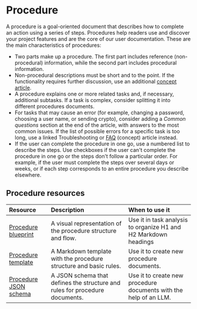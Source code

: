 # Procedure

A procedure is a goal-oriented document that describes how to complete an action using a series of steps. Procedures help readers use and discover your project features and are the core of our user documentation. These are the main characteristics of procedures:

- Two parts make up a procedure. The first part includes reference (non-procedural) information, while the second part includes procedural information.
- Non-procedural descriptions must be short and to the point. If the functionality requires further discussion, use an additional [concept article](#concept-help-me-to-understand).
- A procedure explains one or more related tasks and, if necessary, additional subtasks. If a task is complex, consider splitting it into different procedures documents.
- For tasks that may cause an error (for example, changing a password, choosing a user name, or sending crypto), consider adding a *Common questions* section at the end of the article, with answers to the most common issues. If the list of possible errors for a specific task is too long, use a linked Troubleshooting or [FAQ](#concept-help-me-to-understand) (concept) article instead.
- If the user can complete the procedure in one go, use a numbered list to describe the steps. Use checkboxes if the user can't complete the procedure in one go or the steps don't follow a particular order. For example, if the user must complete the steps over several days or weeks, or if each step corresponds to an entire procedure you describe elsewhere.

## Procedure resources

| Resource | Description | When to use it |
| :------- | :---------- | :------------- |
| [Procedure blueprint]() | A visual representation of the procedure structure and flow. | Use it in task analysis to organize H1 and H2 Markdown headings |
| [Procedure template]() | A Markdown template with the procedure structure and basic rules. | Use it to create new procedure documents. |
| [Procedure JSON schema]() | A JSON schema that defines the structure and rules for procedure documents. | Use it to create new procedure documents with the help of an LLM. |

